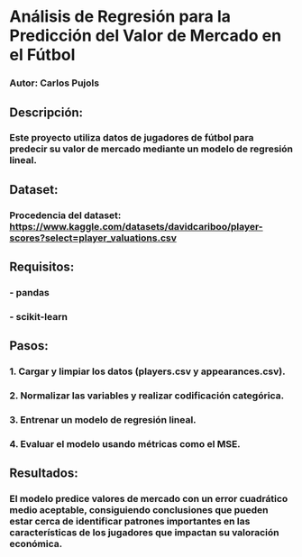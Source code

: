 # Análisis de Regresión para la Predicción del Valor de Mercado en el Fútbol
### Autor: Carlos Pujols

## Descripción:
### Este proyecto utiliza datos de jugadores de fútbol para predecir su valor de mercado mediante un modelo de regresión lineal.

## Dataset:
### Procedencia del dataset: https://www.kaggle.com/datasets/davidcariboo/player-scores?select=player_valuations.csv

## Requisitos:
### - pandas
### - scikit-learn

## Pasos:
### 1. Cargar y limpiar los datos (players.csv y appearances.csv).
### 2. Normalizar las variables y realizar codificación categórica.
### 3. Entrenar un modelo de regresión lineal.
### 4. Evaluar el modelo usando métricas como el MSE.

## Resultados:
### El modelo predice valores de mercado con un error cuadrático medio aceptable, consiguiendo conclusiones que pueden estar cerca de identificar patrones importantes  en las características de los jugadores que impactan  su valoración económica.







